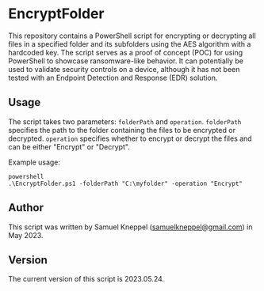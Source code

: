 # EncryptFolder

This repository contains a PowerShell script for encrypting or decrypting all files in a specified folder and its subfolders using the AES algorithm with a hardcoded key. The script serves as a proof of concept (POC) for using PowerShell to showcase ransomware-like behavior. It can potentially be used to validate security controls on a device, although it has not been tested with an Endpoint Detection and Response (EDR) solution.

## Usage

The script takes two parameters: `folderPath` and `operation`. `folderPath` specifies the path to the folder containing the files to be encrypted or decrypted. `operation` specifies whether to encrypt or decrypt the files and can be either "Encrypt" or "Decrypt".

Example usage:

```
powershell
.\EncryptFolder.ps1 -folderPath "C:\myfolder" -operation "Encrypt"
```

## Author
This script was written by Samuel Kneppel (samuelkneppel@gmail.com) in May 2023.

## Version
The current version of this script is 2023.05.24.

